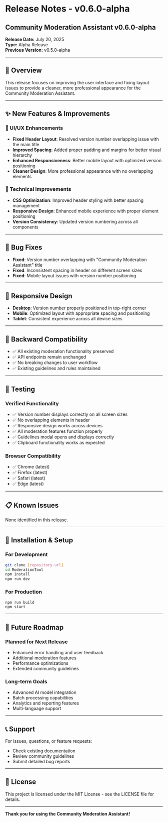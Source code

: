 # Release Notes - v0.6.0-alpha

## Community Moderation Assistant v0.6.0-alpha

**Release Date:** July 20, 2025  
**Type:** Alpha Release  
**Previous Version:** v0.5.0-alpha

---

## 🎯 Overview

This release focuses on improving the user interface and fixing layout issues to provide a cleaner, more professional appearance for the Community Moderation Assistant.

---

## ✨ New Features & Improvements

### 🎨 UI/UX Enhancements
- **Fixed Header Layout**: Resolved version number overlapping issue with the main title
- **Improved Spacing**: Added proper padding and margins for better visual hierarchy
- **Enhanced Responsiveness**: Better mobile layout with optimized version positioning
- **Cleaner Design**: More professional appearance with no overlapping elements

### 🔧 Technical Improvements
- **CSS Optimization**: Improved header styling with better spacing management
- **Responsive Design**: Enhanced mobile experience with proper element positioning
- **Version Consistency**: Updated version numbering across all components

---

## 🐛 Bug Fixes

- **Fixed**: Version number overlapping with "Community Moderation Assistant" title
- **Fixed**: Inconsistent spacing in header on different screen sizes
- **Fixed**: Mobile layout issues with version number positioning

---

## 📱 Responsive Design

- **Desktop**: Version number properly positioned in top-right corner
- **Mobile**: Optimized layout with appropriate spacing and positioning
- **Tablet**: Consistent experience across all device sizes

---

## 🔄 Backward Compatibility

- ✅ All existing moderation functionality preserved
- ✅ API endpoints remain unchanged
- ✅ No breaking changes to user workflow
- ✅ Existing guidelines and rules maintained

---

## 🧪 Testing

### Verified Functionality
- ✅ Version number displays correctly on all screen sizes
- ✅ No overlapping elements in header
- ✅ Responsive design works across devices
- ✅ All moderation features function properly
- ✅ Guidelines modal opens and displays correctly
- ✅ Clipboard functionality works as expected

### Browser Compatibility
- ✅ Chrome (latest)
- ✅ Firefox (latest)
- ✅ Safari (latest)
- ✅ Edge (latest)

---

## 📋 Known Issues

None identified in this release.

---

## 🚀 Installation & Setup

### For Development
```bash
git clone [repository-url]
cd ModerationTool
npm install
npm run dev
```

### For Production
```bash
npm run build
npm start
```

---

## 🔮 Future Roadmap

### Planned for Next Release
- Enhanced error handling and user feedback
- Additional moderation features
- Performance optimizations
- Extended community guidelines

### Long-term Goals
- Advanced AI model integration
- Batch processing capabilities
- Analytics and reporting features
- Multi-language support

---

## 📞 Support

For issues, questions, or feature requests:
- Check existing documentation
- Review community guidelines
- Submit detailed bug reports

---

## 📄 License

This project is licensed under the MIT License - see the LICENSE file for details.

---

**Thank you for using the Community Moderation Assistant!** 